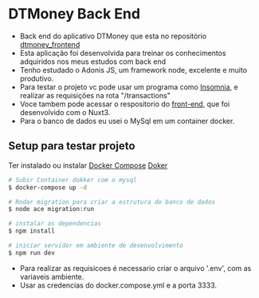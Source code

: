 # DTMoney Back End

- Back end do aplicativo DTMoney que esta no repositório <a href="https://github.com/cfcamargo/dtmoney_frontend">dtmoney_frontend</a>
- Esta aplicação foi desenvolvida para treinar os conhecimentos adquiridos nos meus estudos com back end
- Tenho estudado o Adonis JS, um framework node, excelente e muito produtivo.
- Para testar o projeto vc pode usar um programa como <a href="https://insomnia.rest/">Insomnia</a>, e realizar as requisições na rota "/transactions"
- Voce tambem pode acessar o respositorio do <a href="https://github.com/cfcamargo/dtmoney_frontend">front-end</a>, que foi desenvolvido com o Nuxt3.
- Para o banco de dados eu usei o MySql em um container docker.




## Setup para testar projeto

Ter instalado ou instalar
[Docker Compose](https://docs.docker.com/compose/install/)
[Doker](https://www.docker.com/)

```bash
# Subir Container dokker com o mysql
$ docker-compose up -d

# Rodar migration para criar a estrutura do banco de dados
$ node ace migration:run

# instalar as dependencias
$ npm install

# iniciar servidor em ambiente de desenvolvimento
$ npm run dev
```

- Para realizar as requisicoes é necessario criar o arquivo '.env', com as variaveis ambiente.
- Usar as credencias do docker.compose.yml e a porta 3333.

